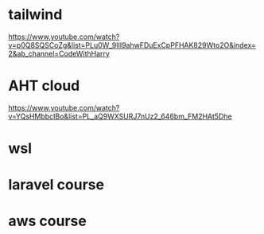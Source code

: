 # tailwind
https://www.youtube.com/watch?v=p0Q8SQSCoZg&list=PLu0W_9lII9ahwFDuExCpPFHAK829Wto2O&index=2&ab_channel=CodeWithHarry

# AHT cloud 
https://www.youtube.com/watch?v=YQsHMbbcIBo&list=PL_aQ9WXSURJ7nUz2_646bm_FM2HAt5Dhe

# wsl 

# laravel course 


# aws course 


